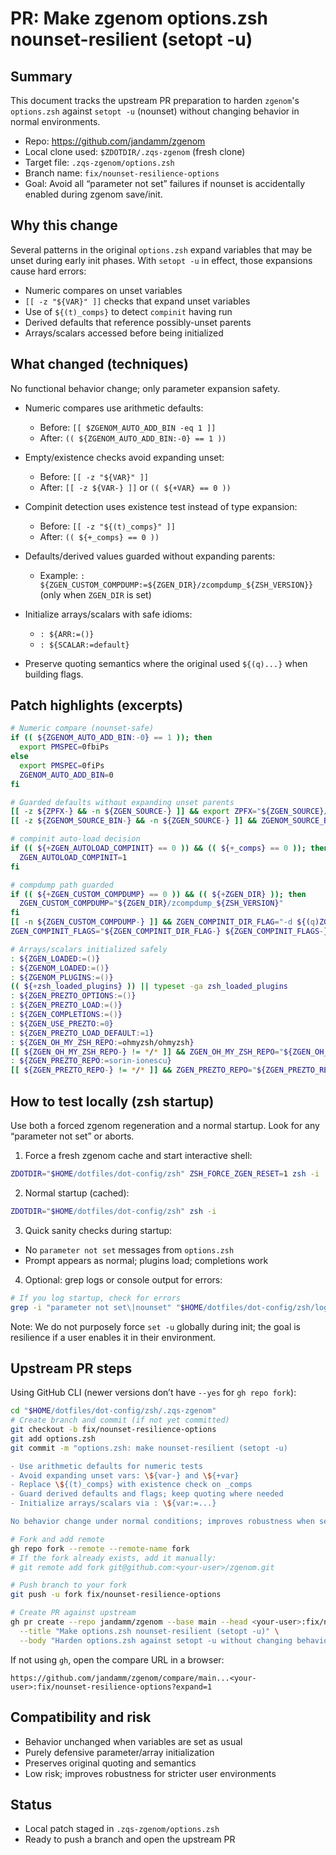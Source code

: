 # PR: Make zgenom options.zsh nounset-resilient (setopt -u)

## Summary
This document tracks the upstream PR preparation to harden `zgenom`'s `options.zsh` against `setopt -u` (nounset) without changing behavior in normal environments.

- Repo: https://github.com/jandamm/zgenom
- Local clone used: `$ZDOTDIR/.zqs-zgenom` (fresh clone)
- Target file: `.zqs-zgenom/options.zsh`
- Branch name: `fix/nounset-resilience-options`
- Goal: Avoid all “parameter not set” failures if nounset is accidentally enabled during zgenom save/init.

## Why this change
Several patterns in the original `options.zsh` expand variables that may be unset during early init phases. With `setopt -u` in effect, those expansions cause hard errors:
- Numeric compares on unset variables
- `[[ -z "${VAR}" ]]` checks that expand unset variables
- Use of `${(t)_comps}` to detect `compinit` having run
- Derived defaults that reference possibly-unset parents
- Arrays/scalars accessed before being initialized

## What changed (techniques)
No functional behavior change; only parameter expansion safety.

- Numeric compares use arithmetic defaults:
  - Before: `[[ $ZGENOM_AUTO_ADD_BIN -eq 1 ]]`
  - After:  `(( ${ZGENOM_AUTO_ADD_BIN:-0} == 1 ))`

- Empty/existence checks avoid expanding unset:
  - Before: `[[ -z "${VAR}" ]]`
  - After:  `[[ -z ${VAR-} ]]` or `(( ${+VAR} == 0 ))`

- Compinit detection uses existence test instead of type expansion:
  - Before: `[[ -z "${(t)_comps}" ]]`
  - After:  `(( ${+_comps} == 0 ))`

- Defaults/derived values guarded without expanding parents:
  - Example: `: ${ZGEN_CUSTOM_COMPDUMP:=${ZGEN_DIR}/zcompdump_${ZSH_VERSION}}` (only when `ZGEN_DIR` is set)

- Initialize arrays/scalars with safe idioms:
  - `: ${ARR:=()}`
  - `: ${SCALAR:=default}`

- Preserve quoting semantics where the original used `${(q)...}` when building flags.

## Patch highlights (excerpts)
```zsh
# Numeric compare (nounset-safe)
if (( ${ZGENOM_AUTO_ADD_BIN:-0} == 1 )); then
  export PMSPEC=0fbiPs
else
  export PMSPEC=0fiPs
  ZGENOM_AUTO_ADD_BIN=0
fi

# Guarded defaults without expanding unset parents
[[ -z ${ZPFX-} && -n ${ZGEN_SOURCE-} ]] && export ZPFX="${ZGEN_SOURCE}/polaris"
[[ -z ${ZGENOM_SOURCE_BIN-} && -n ${ZGEN_SOURCE-} ]] && ZGENOM_SOURCE_BIN="${ZGEN_SOURCE}/bin"

# compinit auto-load decision
if (( ${+ZGEN_AUTOLOAD_COMPINIT} == 0 )) && (( ${+_comps} == 0 )); then
  ZGEN_AUTOLOAD_COMPINIT=1
fi

# compdump path guarded
if (( ${+ZGEN_CUSTOM_COMPDUMP} == 0 )) && (( ${+ZGEN_DIR} )); then
  ZGEN_CUSTOM_COMPDUMP="${ZGEN_DIR}/zcompdump_${ZSH_VERSION}"
fi
[[ -n ${ZGEN_CUSTOM_COMPDUMP-} ]] && ZGEN_COMPINIT_DIR_FLAG="-d ${(q)ZGEN_CUSTOM_COMPDUMP}"
ZGEN_COMPINIT_FLAGS="${ZGEN_COMPINIT_DIR_FLAG-} ${ZGEN_COMPINIT_FLAGS-}"

# Arrays/scalars initialized safely
: ${ZGEN_LOADED:=()}
: ${ZGENOM_LOADED:=()}
: ${ZGENOM_PLUGINS:=()}
(( ${+zsh_loaded_plugins} )) || typeset -ga zsh_loaded_plugins
: ${ZGEN_PREZTO_OPTIONS:=()}
: ${ZGEN_PREZTO_LOAD:=()}
: ${ZGEN_COMPLETIONS:=()}
: ${ZGEN_USE_PREZTO:=0}
: ${ZGEN_PREZTO_LOAD_DEFAULT:=1}
: ${ZGEN_OH_MY_ZSH_REPO:=ohmyzsh/ohmyzsh}
[[ ${ZGEN_OH_MY_ZSH_REPO-} != */* ]] && ZGEN_OH_MY_ZSH_REPO="${ZGEN_OH_MY_ZSH_REPO}/oh-my-zsh"
: ${ZGEN_PREZTO_REPO:=sorin-ionescu}
[[ ${ZGEN_PREZTO_REPO-} != */* ]] && ZGEN_PREZTO_REPO="${ZGEN_PREZTO_REPO}/prezto"
```

## How to test locally (zsh startup)
Use both a forced zgenom regeneration and a normal startup. Look for any “parameter not set” or aborts.

1) Force a fresh zgenom cache and start interactive shell:
```sh
ZDOTDIR="$HOME/dotfiles/dot-config/zsh" ZSH_FORCE_ZGEN_RESET=1 zsh -i
```

2) Normal startup (cached):
```sh
ZDOTDIR="$HOME/dotfiles/dot-config/zsh" zsh -i
```

3) Quick sanity checks during startup:
- No `parameter not set` messages from `options.zsh`
- Prompt appears as normal; plugins load; completions work

4) Optional: grep logs or console output for errors:
```sh
# If you log startup, check for errors
grep -i "parameter not set\|nounset" "$HOME/dotfiles/dot-config/zsh/logs"/* 2>/dev/null || true
```

Note: We do not purposely force `set -u` globally during init; the goal is resilience if a user enables it in their environment.

## Upstream PR steps
Using GitHub CLI (newer versions don’t have `--yes` for `gh repo fork`):

```sh
cd "$HOME/dotfiles/dot-config/zsh/.zqs-zgenom"
# Create branch and commit (if not yet committed)
git checkout -b fix/nounset-resilience-options
git add options.zsh
git commit -m "options.zsh: make nounset-resilient (setopt -u)

- Use arithmetic defaults for numeric tests
- Avoid expanding unset vars: \${var-} and \${+var}
- Replace \${(t)_comps} with existence check on _comps
- Guard derived defaults and flags; keep quoting where needed
- Initialize arrays/scalars via : \${var:=...}

No behavior change under normal conditions; improves robustness when set -u is in effect."

# Fork and add remote
gh repo fork --remote --remote-name fork
# If the fork already exists, add it manually:
# git remote add fork git@github.com:<your-user>/zgenom.git

# Push branch to your fork
git push -u fork fix/nounset-resilience-options

# Create PR against upstream
gh pr create --repo jandamm/zgenom --base main --head <your-user>:fix/nounset-resilience-options \
  --title "Make options.zsh nounset-resilient (setopt -u)" \
  --body "Harden options.zsh against setopt -u without changing behavior. Avoid expanding unset vars, use arithmetic defaults, guard compinit detection, and initialize arrays/scalars safely."
```

If not using `gh`, open the compare URL in a browser:
```
https://github.com/jandamm/zgenom/compare/main...<your-user>:fix/nounset-resilience-options?expand=1
```

## Compatibility and risk
- Behavior unchanged when variables are set as usual
- Purely defensive parameter/array initialization
- Preserves original quoting and semantics
- Low risk; improves robustness for stricter user environments

## Status
- Local patch staged in `.zqs-zgenom/options.zsh`
- Ready to push a branch and open the upstream PR

